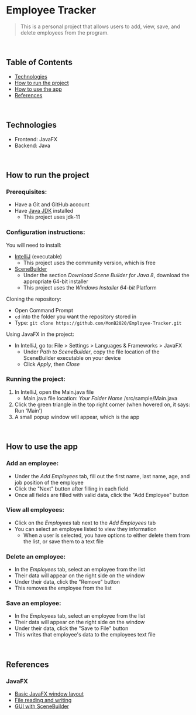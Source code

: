 # Employee Tracker
> This is a personal project that allows users to add, view, save, and delete employees from the program.

<br>

## Table of Contents
- [Technologies](#technologies)
- [How to run the project](#how-to-run-project)
- [How to use the app](#how-to-use-app)
- [References](#references)

<br>

## Technologies
* Frontend: JavaFX
* Backend: Java


<br>


## <a id="how-to-run-project">How to run the project</a>
### Prerequisites:
- Have a Git and GitHub account
- Have [Java JDK](https://adoptopenjdk.net/archive.html) installed 
  - This project uses jdk-11

### Configuration instructions:

You will need to install:
- [IntelliJ](https://www.jetbrains.com/idea/download/#section=windows) (executable)
  - This project uses the community version, which is free
- [SceneBuilder](https://gluonhq.com/products/scene-builder/)
  - Under the section *Download Scene Builder for Java 8*, download the appropriate 64-bit installer
  - This project uses the *Windows Installer 64-bit* Platform

Cloning the repository:
- Open Command Prompt
- `cd` into the folder you want the repository stored in
- Type:  `git clone https://github.com/MonB2020/Employee-Tracker.git`

Using JavaFX in the project:
- In IntelliJ, go to: File > Settings > Languages & Frameworks > JavaFX
  - Under *Path to SceneBuilder*, copy the file location of the SceneBuilder executable on your device
  - Click *Apply*, then *Close*

### Running the project:
1. In IntelliJ, open the Main.java file
   - Main.java file location: *Your Folder Name* /src/sample/Main.java
2. Click the green triangle in the top right corner (when hovered on, it says: Run 'Main')
3. A small popup window will appear, which is the app


<br>


## <a id="how-to-use-app">How to use the app</a>
### Add an employee:
- Under the *Add Employees* tab, fill out the first name, last name, age, and job position of the employee
- Click the "Next" button after filling in each field
- Once all fields are filled with valid data, click the "Add Employee" button

### View all employees:
- Click on the *Employees* tab next to the *Add Employees* tab
- You can select an employee listed to view they information
  - When a user is selected, you have options to either delete them from the list, or save them to a text file

### Delete an employee:
- In the *Employees* tab, select an employee from the list
- Their data will appear on the right side on the window
- Under their data, click the "Remove" button
- This removes the employee from the list

### Save an employee:
- In the *Employees* tab, select an employee from the list
- Their data will appear on the right side on the window
- Under their data, click the "Save to File" button
- This writes that employee's data to the employees text file 


<br>


## <a id="references">References</a>
### JavaFX
- [Basic JavaFX window layout](https://www.youtube.com/watch?v=VuQFkxyWjr8)
- [File reading and writing](https://www.youtube.com/watch?v=ivRleZ6NWLQ&t=229s)
- [GUI with SceneBuilder](https://www.youtube.com/watch?v=C353UFc3te0&t=156s)
